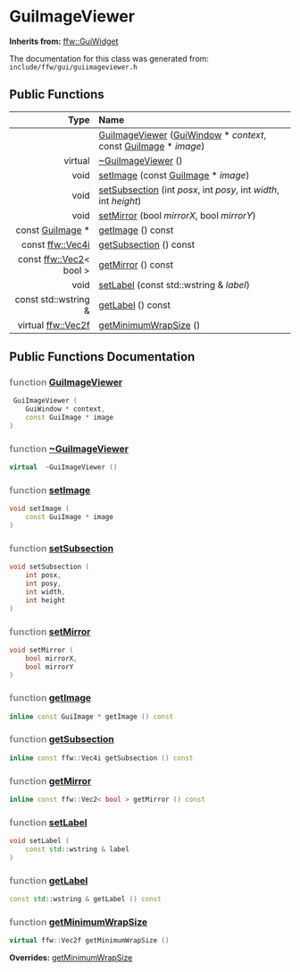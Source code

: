 GuiImageViewer
===================================


**Inherits from:** [ffw::GuiWidget](ffw_GuiWidget.html)

The documentation for this class was generated from: `include/ffw/gui/guiimageviewer.h`



## Public Functions

| Type | Name |
| -------: | :------- |
|   | [GuiImageViewer](#6855d9d2) ([GuiWindow](ffw_GuiWindow.html) * _context_, const [GuiImage](ffw_GuiImage.html) * _image_)  |
|  virtual  | [~GuiImageViewer](#7677f6f8) ()  |
|  void | [setImage](#1b34fe44) (const [GuiImage](ffw_GuiImage.html) * _image_)  |
|  void | [setSubsection](#9a424d79) (int _posx_, int _posy_, int _width_, int _height_)  |
|  void | [setMirror](#cfce6e50) (bool _mirrorX_, bool _mirrorY_)  |
|  const [GuiImage](ffw_GuiImage.html) * | [getImage](#a58bb1c0) () const  |
|  const [ffw::Vec4i](ffw.html#fd5627df) | [getSubsection](#5c7dd086) () const  |
|  const [ffw::Vec2](ffw_Vec2.html)< bool > | [getMirror](#6d972d68) () const  |
|  void | [setLabel](#77fe8a18) (const std::wstring & _label_)  |
|  const std::wstring & | [getLabel](#d405c588) () const  |
|  virtual [ffw::Vec2f](ffw.html#fcfaa6c5) | [getMinimumWrapSize](#27d6334f) ()  |


## Public Functions Documentation

### <span style="opacity:0.5;">function</span> <a id="6855d9d2" href="#6855d9d2">GuiImageViewer</a>

```cpp
 GuiImageViewer (
    GuiWindow * context,
    const GuiImage * image
) 
```



### <span style="opacity:0.5;">function</span> <a id="7677f6f8" href="#7677f6f8">~GuiImageViewer</a>

```cpp
virtual  ~GuiImageViewer () 
```



### <span style="opacity:0.5;">function</span> <a id="1b34fe44" href="#1b34fe44">setImage</a>

```cpp
void setImage (
    const GuiImage * image
) 
```



### <span style="opacity:0.5;">function</span> <a id="9a424d79" href="#9a424d79">setSubsection</a>

```cpp
void setSubsection (
    int posx,
    int posy,
    int width,
    int height
) 
```



### <span style="opacity:0.5;">function</span> <a id="cfce6e50" href="#cfce6e50">setMirror</a>

```cpp
void setMirror (
    bool mirrorX,
    bool mirrorY
) 
```



### <span style="opacity:0.5;">function</span> <a id="a58bb1c0" href="#a58bb1c0">getImage</a>

```cpp
inline const GuiImage * getImage () const 
```



### <span style="opacity:0.5;">function</span> <a id="5c7dd086" href="#5c7dd086">getSubsection</a>

```cpp
inline const ffw::Vec4i getSubsection () const 
```



### <span style="opacity:0.5;">function</span> <a id="6d972d68" href="#6d972d68">getMirror</a>

```cpp
inline const ffw::Vec2< bool > getMirror () const 
```



### <span style="opacity:0.5;">function</span> <a id="77fe8a18" href="#77fe8a18">setLabel</a>

```cpp
void setLabel (
    const std::wstring & label
) 
```



### <span style="opacity:0.5;">function</span> <a id="d405c588" href="#d405c588">getLabel</a>

```cpp
const std::wstring & getLabel () const 
```



### <span style="opacity:0.5;">function</span> <a id="27d6334f" href="#27d6334f">getMinimumWrapSize</a>

```cpp
virtual ffw::Vec2f getMinimumWrapSize () 
```



**Overrides:** [getMinimumWrapSize](/doc/ffw_GuiWidget.md#c12efa3f)



